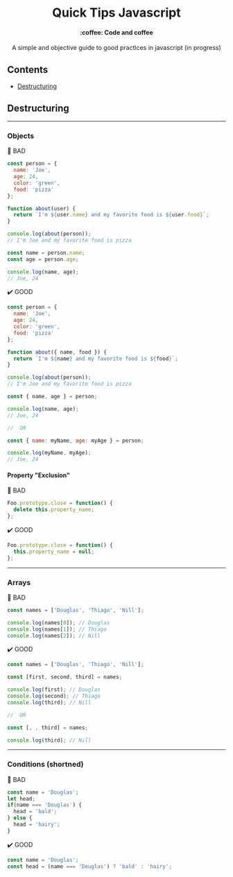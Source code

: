 <h1 align="center">
  Quick Tips Javascript
</h1>

<h4 align="center">
  :coffee: Code and coffee
</h4>

<p align="center">
  A simple and objective guide to good practices in javascript (in progress)
</p>

## Contents

- [Destructuring](#destructuring)

## Destructuring

**********************************
### Objects

:poop: BAD

```javascript
const person = {
  name: 'Joe',
  age: 24,
  color: 'green',
  food: 'pizza'
};

function about(user) {
  return `I'm ${user.name} and my favorite food is ${user.food}`;
}

console.log(about(person));
// I'm Joe and my favorite food is pizza

const name = person.name;
const age = person.age;

console.log(name, age);
// Joe, 24
```

:heavy_check_mark: GOOD

```javascript
const person = {
  name: 'Joe',
  age: 24,
  color: 'green',
  food: 'pizza'
};

function about({ name, food }) {
  return `I'm ${name} and my favorite food is ${food}`;
}

console.log(about(person));
// I'm Joe and my favorite food is pizza

const { name, age } = person;

console.log(name, age);
// Joe, 24

//  OR

const { name: myName, age: myAge } = person;

console.log(myName, myAge);
// Joe, 24
```

#### Property "Exclusion"

:poop: BAD
```javascript
Foo.prototype.close = function() {
  delete this.property_name;
};
```

:heavy_check_mark: GOOD

```javascript
Foo.prototype.close = function() {
  this.property_name = null;
};
```

**********************************
### Arrays

:poop: BAD

```javascript
const names = ['Douglas', 'Thiago', 'Nill'];

console.log(names[0]); // Douglas
console.log(names[1]); // Thiago
console.log(names[2]); // Nill
```

:heavy_check_mark: GOOD

```javascript
const names = ['Douglas', 'Thiago', 'Nill'];

const [first, second, third] = names;

console.log(first); // Douglas
console.log(second); // Thiago
console.log(third); // Nill

//  OR

const [, , third] = names;

console.log(third); // Nill
```

**********************************
### Conditions (shortned)

:poop: BAD

```javascript
const name = 'Douglas';
let head;
if(name === 'Douglas') {
  head = 'bald';
} else {
  head = 'hairy';
}
```

:heavy_check_mark: GOOD

```javascript
const name = 'Douglas';
const head = (name === 'Douglas') ? 'bald' : 'hairy';
```